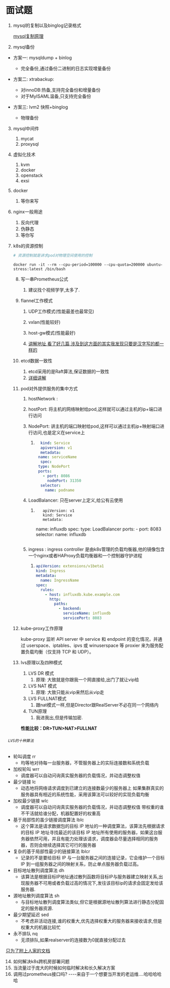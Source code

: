 # 面试题

1. mysql的复制以及binglog记录格式

   [mysql复制原理](<https://zhuanlan.zhihu.com/p/50597960>)

   

2.  mysql备份

   * 方案一:  mysqldump + binlog 
     * 完全备份,通过备份二进制的日志实现增量备份

* 方案二: xtrabackup:

  * 对innoDB:热备,支持完全备份和增量备份
  * 对于MyISAML温备,只支持完全备份

* 方案三: lvm2 快照+binglog

  * 物理备份



3. mysql中间件

      1.  mycat
      2.  proxysql

4. 虚拟化技术

   1. kvm
   2. docker
   3. openstack
   4. exsi

5. docker

   1.  等你来写

6. nginx一般用途

   1. 反向代理
   2. 伪静态
   3. 等你写

7. k8s的资源控制

   ```yaml
   # 资源控制就是讲求pod对物理空间使用的控制
   
   ```

   ```shell
   docker run -it --rm --cpu-period=100000 --cpu-quota=200000 ubuntu-stress:latest /bin/bash
   ```

   8. 写一串Prometheus公式

      1. 建议找个视频学学,太多了.

   9. flannel工作模式

      1. UDP工作模式(性能最差也最常见)

      2. vxlan(性能较好)

      3. host-gw模式(性能最好)

      4. [讲解地址,看了好几篇,涉及到这方面的其实我发现只要是汉字写的都一样的](<https://www.cnblogs.com/chenqionghe/p/11718365.html>)

         

   10. etcd数据一致性

       1. etcd采用的是Raft算法,保证数据的一致性
       2. [详细讲解](<https://www.jianshu.com/p/5aed73b288f7>)

   11. pod对外提供服务的集中方式

       1. hostNetwork : 

       2. hostPort: 将主机的网络映射给pod,这样就可以通过主机的ip+端口进行访问

       3. NodePort: 讲主机的端口映射给pod,这样可以通过主机ip+映射端口进行访问,也是定义在service上

          1.  ```yaml
                kind: Service
                apiversion: v1
                metadata:
               name: serviceName
                spec:
               type: NodePort
               ports:
                 - port: 8086
                   nodePort: 31350
                selector:
                  name: podname   
              ```

       4. LoadBalancer: 只在server上定义,给公有云使用

          1. ```yanl 
                apiVersion: v1
                kind: Service
                metadata:
             ```
               name: influxdb
             spec:
               type: LoadBalancer
               ports:
                 - port: 8083
               selector:
                 name: influxdb
                ```

       5. ingress  : ingress controller 是由k8s管理的负载均衡器,他的镜像包含一个nginx或者HAProxy负载均衡器和一个控制器守护进程

          1. ````yaml
             apiVersion: extensions/v1beta1
             kind: Ingress
             metadata:
               name: IngressName
             spec:
               rules:
                 - host: influxdb.kube.example.com
                   http:
                     paths:
                       - backend:
                         serviceName: influxdb
                         servicePort: 8083
             ````

   12. kube-proxy工作原理

          kube-proxy 监听 API server 中 service 和 endpoint 的变化情况，并通过 userspace、iptables、ipvs 或 winuserspace 等 proxier 来为服务配置负载均衡（仅支持 TCP 和 UDP）。

   13. lvs原理以及四种模式

       1. LVS DR 模式	
          1. 原理: 大致就是你跟我一个网直接给,出门了就让vip给
       2. LVS NAT 模式
          1. 原理: 大致只能从vip来然后从vip走
       3. LVS FULLNAT模式
          1. 跟nat模式一样,但是Director跟RealServer不必在同一个网络内
       4. TUN原理
          1. 我进我出,但是传输加密.

       **性能比较：DR>TUN>NAT>FULLNAT**

###### ` LVS的十种算法`

* 轮叫调度 rr
  * 均等地对待每一台服务器，不管服务器上的实际连接数和系统负载
* 加权轮叫  wrr
  * 调度器可以自动问询真实服务器的负载情况，并动态调整权值
* 最少链接  lc
  * 动态地将网络请求调度到已建立的连接数最少的服务器上 如果集群真实的服务器具有相近的系统性能，采用该算法可以较好的实现负载均衡
* 加权最少链接  wlc
  * 调度器可以自动问询真实服务器的负载情况，并动态调整权值 带权重的谁不干活就给谁分配，机器配置好的权重高
* 基于局部性的虽少链接调度算法  lblc
  * 这个算法是请求数据包的目标 IP 地址的一种调度算法，该算法先根据请求的目标 IP 地址寻找最近的该目标 IP 地址所有使用的服务器，如果这台服务器依然可用，并且有能力处理该请求，调度器会尽量选择相同的服务器，否则会继续选择其它可行的服务器
* 复杂的基于局部性最少的链接算法  lblcr
  * 记录的不是要给目标 IP 与一台服务器之间的连接记录，它会维护一个目标 IP 到一组服务器之间的映射关系，防止单点服务器负载过高。
* 目标地址散列调度算法 dh
  * 该算法是根据目标IP地址通过散列函数将目标IP与服务器建立映射关系,出现服务器不可用或者负载过高的情况下,发往该目标ip的请求会固定发给该服务器.
* 源地址散列调度算法 sh
  * 与目标地址散列调度算法类似,但它是根据源地址散列算法进行静态分配固定的服务器资源.
* 最少期望延迟  sed
  * 不考虑非活动连接,谁的权重大,优先选择权重大的服务器来接收请求,但是权重大的机器比较忙
* 永不排队  nq
  * 无须排队,如果realserver的连接数为0就直接分配过去

[只为了附上人家的文档](<https://blog.csdn.net/lcl_xiaowugui/article/details/81701949>)

14. 如何解决k8s跨机房部署问题
15. 当流量过于庞大的时候如何临时解决和长久解决方案
16. 调用过prometheus接口吗?  ----来自于一个想要当开发的老运维....哈哈哈哈哈













